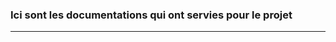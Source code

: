 ### Ici sont les documentations qui ont servies pour le projet
______________________________________________________________
